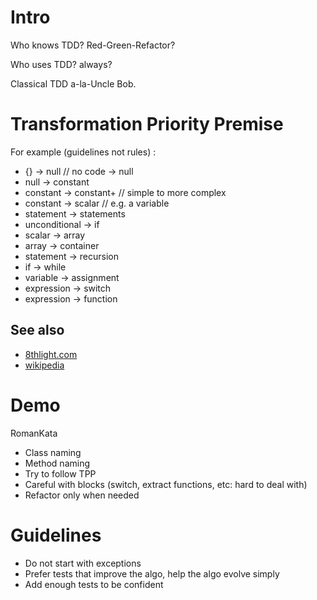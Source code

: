 # Intro
Who knows TDD? Red-Green-Refactor?

Who uses TDD? always?

Classical TDD a-la-Uncle Bob.

# Transformation Priority Premise
For example (guidelines not rules) :

* {} -> null // no code -> null
* null -> constant
* constant -> constant+ // simple to more complex
* constant -> scalar // e.g. a variable
* statement -> statements
* unconditional -> if
* scalar -> array
* array -> container
* statement -> recursion
* if -> while
* variable -> assignment
* expression -> switch
* expression -> function

## See also
* [8thlight.com](http://blog.8thlight.com/uncle-bob/2013/05/27/TheTransformationPriorityPremise.html)
* [wikipedia](http://en.wikipedia.org/wiki/Transformation_Priority_Premise)

# Demo

RomanKata

* Class naming
* Method naming
* Try to follow TPP
* Careful with blocks (switch, extract functions, etc: hard to deal with)
* Refactor only when needed

# Guidelines

* Do not start with exceptions
* Prefer tests that improve the algo, help the algo evolve simply
* Add enough tests to be confident
